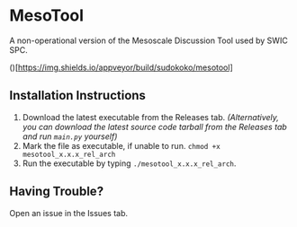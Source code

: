 # MesoTool
A non-operational version of the Mesoscale Discussion Tool used by SWIC SPC. 

()[https://img.shields.io/appveyor/build/sudokoko/mesotool]

## Installation Instructions
1. Download the latest executable from the Releases tab. *(Alternatively, you can download the latest source code tarball from the Releases tab and run `main.py` yourself)*
2. Mark the file as executable, if unable to run. `chmod +x mesotool_x.x.x_rel_arch`
3. Run the executable by typing `./mesotool_x.x.x_rel_arch`.

## Having Trouble?
Open an issue in the Issues tab.
